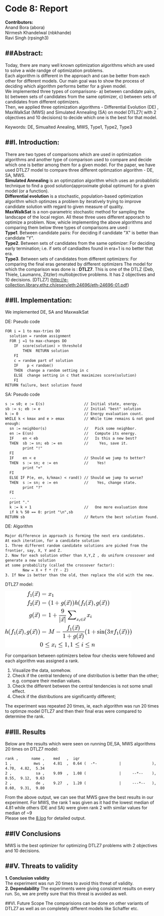 # Code 8: Report

**Contributors:**  
  Anand Bora (abora)  
  Nirmesh Khandelwal (nbkhande)  
  Ravi Singh (rpsingh3)  

##Abstract:
------------------
Today, there are many well known optimization algorithms which are used to solve a wide randge of optimization problems.  
Each algorithm is different in the approach and can be better from each other for different models. Our main goal was to show the process of deciding which algorithm performs better for a given model.  
We implemented three types of comparisons- a) between candidate pairs, b) between sets of candidates from the same optimizer,  c) between sets of candidates from different optimizers.   
Then, we applied three optimization algorithms - Differential Evolution (DE) , MaxWalkSat (MWS) and Simulated Annealing (SA) on model DTLZ7( with 2 objectives and 10 decisions) to decide which one is the best for that model.

Keywords: DE, Simualted Anealing, MWS, Type1, Type2, Type3

##I. Introduction:
-------------------
There are two types of comparisons which are used in optimization algorithms and another type of comparison used to compare and decide which one is better among them for a given model.
For the paper, we have used DTLZ7 model to compare three different optimzation algorithm - DE, SA, MWS.  
**Simulated Annealing** is an optimzation algorithm which uses an probablistic technique to find a good solution(approximate global optimum) for a given model (or a function).  
**Differential evolution** is a stochastic, population-based optimization algorithm which optimzes a problem by iteratively trying to improve candidate solution with regard to given measure of quality.  
**MaxWalkSat** is a non-parametric stochastic method for sampling the landscape of the local region.
All these three uses different apporach to optimize a problem. Now, whicle implementing the above algorithms and comparing them below three types of comparisons are used :  
**Type1**. Between candidate pairs: For deciding if candidate "X" is better than candidate "Y".  
**Type2**. Between sets of candidates from the same optimizer: For deciding early termination; i.e. if sets of candiadtes found in era+1 is no better that era.  
**Type3**. Between sets of candidates from different optimizers: For comparing the final eras generated by different optimizers
The model for which the comparison was done is :
**DTLZ7**. This is one of the DTLZ (Deb, Thiele, Laumanns, Zitzler) multiobjective problems. It has 2 objectives and 10 decisions. [DTLZ7] (http://e-collection.library.ethz.ch/eserv/eth:24696/eth-24696-01.pdf)

##II. Implementation:
--------------------
We implemented DE, SA and MaxwalkSat

DE: Pseudo code
```
FOR i = 1 to max-tries DO
  solution = random assignment
  FOR j =1 to max-changes DO
    IF  score(solution) > threshold
        THEN  RETURN solution
    FI
    c = random part of solution 
    IF    p < random()
    THEN  change a random setting in c
    ELSE  change setting in c that maximizes score(solution) 
    FI
RETURN failure, best solution found
```

SA: Pseudo code
```
s := s0; e := E(s)                  // Initial state, energy.
sb := s; eb := e                    // Initial "best" solution
k := 0                              // Energy evaluation count.
WHILE k < kmax and e > emax         // While time remains & not good enough:
  sn := neighbor(s)                 //   Pick some neighbor.
  en := E(sn)                       //   Compute its energy.
  IF    en < eb                     //   Is this a new best?
  THEN  sb := sn; eb := en          //     Yes, save it.
        print "!"
  FI
  IF    en < e                      // Should we jump to better?
  THEN  s := sn; e := en            //    Yes!
        print "+"                        
  FI
  ELSE IF P(e, en, k/kmax) < rand() // Should we jump to worse?
  THEN  s := sn; e := en            //    Yes, change state.
        print "?"
  FI
  ...
  print "."
  k := k + 1                        //   One more evaluation done    
  if k % 50 == 0: print "\n",sb
RETURN sb                           // Return the best solution found.
```

DE: Algorithm
```
Major difference in approach is forming the next era candidates.
At each iteration, for a candidate solution 
1. Three different random candidate solutions are picked from the frontier, say, X, Y and Z.
2. Now for each solution other than X,Y,Z , do uniform crossover and generate a new solution 
at some probability (called the crossover factor):
        New = X + f * (Y - Z)
3. If New is better than the old, then replace the old with the new.
```

DTLZ7 model:  

![Model](images/dtlz7_model.png)

For comparison between optimizers below four checks were followed and each algorithm was assigned a rank.  
1. Visualize the data, somehow.
2. Check if the central tendency of one distribution is better than the other; e.g. compare their median values.
3. Check the different between the central tendencies is not some small effect.
4. Check if the distributions are significantly different;

The experiment was repeated 20 times, ie, each algorithm was run 20 times to optimze model DTLZ7 and then their final eras were compared to determine the rank.

##III. Results
-----------------------------
Below are the results which were seen on running DE,SA, MWS algorithms 20 times on DTLZ7 model:
```
rank ,      name ,    med   ,  iqr  
1 ,          mws ,    4.81  ,  0.64 (  -*-          |              ), 4.70,  4.82,  5.34  
2 ,           sa ,    9.09  ,  1.08 (               |     --*--    ), 8.55,  9.12,  9.63  
2 ,           de ,    9.27  ,  1.20 (               |     ---*--   ), 8.60,  9.31,  9.80  
```
From the above output, we can see that MWS gave the best results in our experiment.
For MWS, the rank 1 was given as it had the lowest median of 4.81 while others (DE and SA) were given rank 2 with similar values for median of ~9  
Please see the [8.log](https://github.com/boraanand/x9115RAN/blob/master/hw/code/8/8.log) for detailed output.

##IV Conclusions
------------------------------
MWS is the best optimizer for optimizing DTLZ7 problems with 2 objectives and 10 decisions.

##V. Threats to validity
---------------------------------
**1. Conclusion validity**  
The experiment was run 20 times to avoid this threat of validity.  
**2. Dependability**
The experiments were giving consistent results on every run. So, we are pretty sure that this threat is avoided as well.

##VI. Future Scope
The comparisions can be done on other variants of DTLZ7 as well as on completely different models like Schaffer etc.

